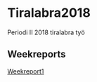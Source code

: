# Tiralabra2018
Periodi II 2018 tiralabra työ

## Weekreports
[Weekreport1](https://github.com/TerriFin/Tiralabra2018/blob/master/documents/weekReport1)
